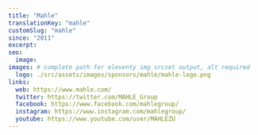 ```yaml
---
title: "Mahle"
translationKey: "mahle"
customSlug: "mahle"
since: "2011"
excerpt:
seo:
  image:
images: # complete path for eleventy img srcset output, alt required
  logo: ./src/assets/images/sponsors/mahle/mahle-logo.png
links:
  web: https://www.mahle.com/
  twitter: https://twitter.com/MAHLE_Group
  facebook: https://www.facebook.com/mahlegroup/
  instagram: https://www.instagram.com/mahlegroup/
  youtube: https://www.youtube.com/user/MAHLEZU
---
```


